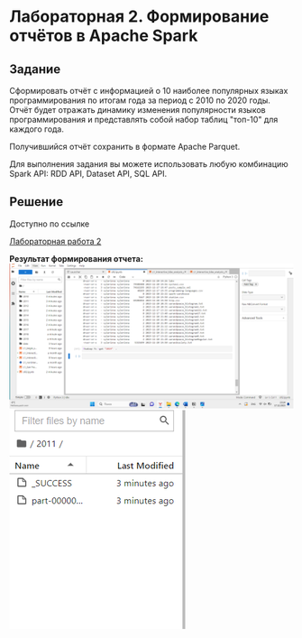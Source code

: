 # Лабораторная 2. Формирование отчётов в Apache Spark
## Задание
Сформировать отчёт с информацией о 10 наиболее популярных языках программирования по итогам года за период с 2010 по 2020 годы. Отчёт будет отражать динамику изменения популярности языков программирования и представлять собой набор таблиц "топ-10" для каждого года.

Получившийся отчёт сохранить в формате Apache Parquet.

Для выполнения задания вы можете использовать любую комбинацию Spark API: RDD API, Dataset API, SQL API.

## Решение
Доступно по ссылке

[Лабораторная работа 2](https://github.com/vellarLa/bigData2023/blob/main/Лабораторная%20работа%202/LR2.ipynb)

**Результат формирования отчета:**
![1](img/1.png)
![2](img/2.png)
